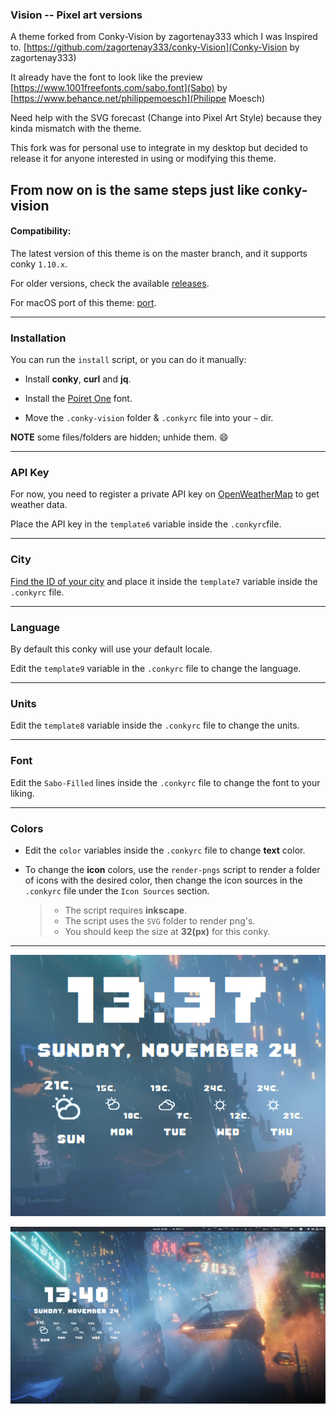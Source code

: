 ### Vision -- Pixel art versions

A theme forked from Conky-Vision by zagortenay333 which I was Inspired to.
[https://github.com/zagortenay333/conky-Vision](Conky-Vision by zagortenay333)

It already have the font to look like the preview [https://www.1001freefonts.com/sabo.font](Sabo) by [https://www.behance.net/philippemoesch](Philippe Moesch)

Need help with the SVG forecast (Change into Pixel Art Style) because they kinda mismatch with the theme.

This fork was for personal use to integrate in my desktop but decided to release it for anyone interested in using or modifying this theme.

From now on is the same steps just like conky-vision
---

#### Compatibility:

The latest version of this theme is on the master branch, and it supports conky `1.10.x`.

For older versions, check the available [releases](../../releases).

For macOS port of this theme: [port](https://github.com/Conky-for-macOS/conky-Vision).

---

### Installation

You can run the `install` script, or you can do it manually:

* Install **conky**, **curl** and **jq**.

* Install the [Poiret One](https://www.google.com/fonts/specimen/Poiret+One) font.

* Move the `.conky-vision` folder & `.conkyrc` file into your `~` dir.

**NOTE** some files/folders are hidden; unhide them. :smile:

---

### API Key

For now, you need to register a private API key on [OpenWeatherMap](http://openweathermap.org/) to get weather data.

Place the API key in the `template6` variable inside the `.conkyrc`file.

---

### City

[Find the ID of your city](http://bulk.openweathermap.org/sample/) and place it inside the `template7` variable inside the `.conkyrc` file.

---

### Language

By default this conky will use your default locale.

Edit the `template9` variable in the `.conkyrc` file to change the language.

---

### Units

Edit the `template8` variable inside the `.conkyrc` file to change the units.

---

### Font

Edit the ``Sabo-Filled`` lines inside the `.conkyrc` file to change the font to your liking.

---

### Colors

* Edit the `color` variables inside the `.conkyrc` file to change **text** color.

* To change the **icon** colors, use the `render-pngs` script to render a folder of icons with the desired color, then change the icon sources in the `.conkyrc` file under the `Icon Sources` section.

    > * The script requires **inkscape**.
    > * The script uses the `SVG` folder to render png's.
    > * You should keep the size at **32(px)** for this conky.

---

<p align="center"><img src="preview.png" id="preview"></p>
<p align="center"><img src="background.png" id="background"></p>
